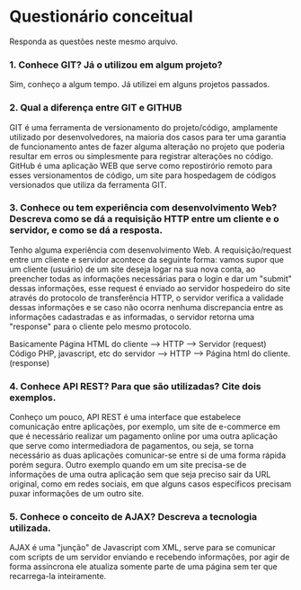 # Questionário conceitual

Responda as questões neste mesmo arquivo.

<h3>1. Conhece GIT? Já o utilizou em algum projeto?</h3>
Sim, conheço a algum tempo. Já utilizei em alguns projetos passados.

<h3>2. Qual a diferença entre GIT e GITHUB</h3>
GIT é uma ferramenta de versionamento do projeto/código, amplamente utilizado por desenvolvedores, na maioria dos casos para ter uma garantia de funcionamento antes de fazer alguma alteração no projeto que poderia resultar em erros ou simplesmente para registrar alterações no código. GitHub é uma aplicação WEB que serve como repostirório remoto para esses versionamentos de código, um site para hospedagem de códigos versionados que utiliza da ferramenta GIT.

<h3>3. Conhece ou tem experiência com desenvolvimento Web? Descreva como se dá a requisição HTTP entre um cliente e o servidor, e como se dá a resposta.</h3>
Tenho alguma experiência com desenvolvimento Web.
A requisição/request entre um cliente e servidor acontece da seguinte forma: vamos supor que um cliente (usuário) de um site deseja logar na sua nova conta, ao preencher todas as informações necessárias para o login e dar um "submit" dessas informações, esse request é enviado ao servidor hospedeiro do site através do protocolo de transferência HTTP, o servidor verifica a validade dessas informações e se caso não ocorra nenhuma discrepancia entre as informações cadastradas e as informadas, o servidor retorna uma "response" para o cliente pelo mesmo protocolo.

Basicamente 
Página HTML do cliente --> HTTP --> Servidor (request)
Código PHP, javascript, etc do servidor --> HTTP --> Página html do cliente. (response)

<h3>4. Conhece API REST? Para que são utilizadas? Cite dois exemplos.</h3>
Conheço um pouco, API REST é uma interface que estabelece comunicação entre aplicações, por exemplo, um site de e-commerce em que é necessário realizar um pagamento online por uma outra aplicação que serve como intermediadora de pagamentos, ou seja, se torna necessário as duas aplicações comunicar-se entre si de uma forma rápida porém segura. Outro exemplo quando em um site precisa-se de informações de uma outra aplicação sem que seja preciso sair da URL original, como em redes sociais, em que alguns casos específicos precisam puxar informações de um outro site. 

<h3>5. Conhece o conceito de AJAX? Descreva a tecnologia utilizada.</h3>
AJAX é uma "junção" de Javascript com XML, serve para se comunicar com scripts de um servidor enviando e recebendo informações, por agir de forma assíncrona ele atualiza somente parte de uma página sem ter que recarrega-la inteiramente.
